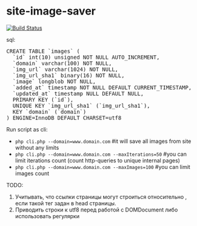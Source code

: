 # site-image-saver

[![Build Status](https://travis-ci.org/bopoda/site-image-saver.svg?branch=master)](https://travis-ci.org/bopoda/site-image-saver)

<div>sql:</div>
<pre>
CREATE TABLE `images` (
  `id` int(10) unsigned NOT NULL AUTO_INCREMENT,
  `domain` varchar(100) NOT NULL,
  `img_url` varchar(1024) NOT NULL,
  `img_url_sha1` binary(16) NOT NULL,
  `image` longblob NOT NULL,
  `added_at` timestamp NOT NULL DEFAULT CURRENT_TIMESTAMP,
  `updated_at` timestamp NULL DEFAULT NULL,
  PRIMARY KEY (`id`),
  UNIQUE KEY `img_url_sha1` (`img_url_sha1`),
  KEY `domain` (`domain`)
) ENGINE=InnoDB DEFAULT CHARSET=utf8
</pre>

<div>Run script as cli:</div>
<ul>
<li><code>php cli.php --domain=www.domain.com</code>  #it will save all images from site without any limits</li>
<li><code>php cli.php --domain=www.domain.com --maxIterations=50</code>  #you can limit iterations count (count http-queries to unique internal pages)</li>
<li><code>php cli.php --domain=www.domain.com --maxImages=100</code>  #you can limit images count</li>
</ul>

<div>TODO:</div>
<ol>
  <li>Учитывать, что ссылки страницы могут строиться относительно <base href="">, если такой тег задан в head страницы.</li>
  <li>Приводить строки к utf8 перед работой с DOMDocument либо использовать регулярки</li>
</ol>